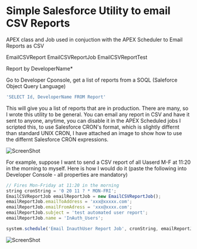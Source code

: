 # Simple Salesforce Utility to email CSV Reports
APEX class and Job used in conjuction with the APEX Scheduler to Email Reports as CSV

EmailCSVReport
EmailCSVReportJob
EmailCSVReportTest

Report by DeveloperName*

Go to Developer Cponsole, get a list of reports from a SOQL (Saleforce Object Query Language)

```javascript 
'SELECT Id, DeveloperName FROM Report'
```

This will give you a list of reports that are in production.
There are many, so I wrote this utility to be general. You can email any report in CSV
and have it sent to anyone, anytime, you can disable it in the APEX Scheduled jobs
I scripted this, to use Salesforce CRON's format, which is slightly differnt than standard
UNIX CRON, I have attached an image to show how to use the differnt Salesforce CRON expressions.

![ScreenShot](https://raw.github.com/mrisney/apexemailcsvreport/master/SaleforceCron.png)

For example, suppose I want to send a CSV report of all Uaserd M-F at 11:20 in the morning to myself.
Here is how I would do it (paste the following into Developer Console - all properties are mandatory)


```javascript 
// Fires Mon-Friday at 11:20 in the morning
string cronString = '0 20 11 ? * MON-FRI';
EmailCSVReportJob emailReportJob = new EmailCSVReportJob();
emailReportJob.emailToAddress = 'xxx@xxxxx.com';
emailReportJob.emailFromAdress = 'xxx@xxxx.com';
emailReportJob.subject = 'test automated user report';
emailReportJob.name = 'InAuth_Users';

system.schedule('Email InauthUser Report Job', cronString, emailReportJob);`
```
![ScreenShot](https://raw.github.com/mrisney/apexemailcsvreport/master/devconsole.screenshot.png)




